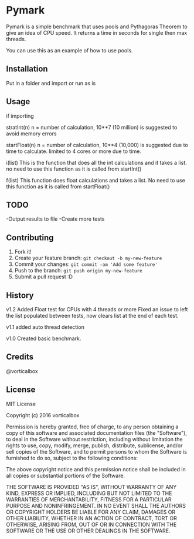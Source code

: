 # Pymark

Pymark is a simple benchmark that uses pools and Pythagoras Theorem to give an idea of CPU speed. It returns a time in seconds for single then max threads. 

You can use this as an example of how to use pools.

## Installation

Put in a folder and import or run as is

## Usage

if importing

stratInt(n)
n = number of calculation, 10**7 (10 million) is suggested to avoid memory errors

startFloat(n)
n = number of calculation, 10**4 (10,000) is suggested due to time to calculate. 
limited to 4 cores or more due to time. 

i(list)
This is the function that does all the int calculations and it takes a list. no need to use this function as it is called from startInt()

f(list)
This function does float calculations and takes a list. No need to use this function as it is called from startFloat()

## TODO
-Output results to file
-Create more tests

## Contributing

1. Fork it!
2. Create your feature branch: `git checkout -b my-new-feature`
3. Commit your changes: `git commit -am 'Add some feature'`
4. Push to the branch: `git push origin my-new-feature`
5. Submit a pull request :D

## History
v1.2
Added Float test for CPUs with 4 threads or more
Fixed an issue to left the list populated between tests, now clears list at the end of each test.

v1.1
added auto thread detection

v1.0
Created basic benchmark.

## Credits

@vorticalbox

## License

MIT License

Copyright (c) 2016 vorticalbox

Permission is hereby granted, free of charge, to any person obtaining a copy
of this software and associated documentation files (the "Software"), to deal
in the Software without restriction, including without limitation the rights
to use, copy, modify, merge, publish, distribute, sublicense, and/or sell
copies of the Software, and to permit persons to whom the Software is
furnished to do so, subject to the following conditions:

The above copyright notice and this permission notice shall be included in all
copies or substantial portions of the Software.

THE SOFTWARE IS PROVIDED "AS IS", WITHOUT WARRANTY OF ANY KIND, EXPRESS OR
IMPLIED, INCLUDING BUT NOT LIMITED TO THE WARRANTIES OF MERCHANTABILITY,
FITNESS FOR A PARTICULAR PURPOSE AND NONINFRINGEMENT. IN NO EVENT SHALL THE
AUTHORS OR COPYRIGHT HOLDERS BE LIABLE FOR ANY CLAIM, DAMAGES OR OTHER
LIABILITY, WHETHER IN AN ACTION OF CONTRACT, TORT OR OTHERWISE, ARISING FROM,
OUT OF OR IN CONNECTION WITH THE SOFTWARE OR THE USE OR OTHER DEALINGS IN THE
SOFTWARE.
